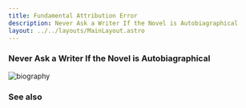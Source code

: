 ```yaml
---
title: Fundamental Attribution Error
description: Never Ask a Writer If the Novel is Autobiagraphical
layout: ../../layouts/MainLayout.astro
---
```


### Never Ask a Writer If the Novel is Autobiagraphical

![biography](/images/biography.jpg)


### See also
